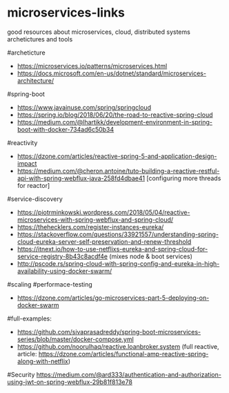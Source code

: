 # microservices-links
good resources about microservices, cloud, distributed systems archetictures and tools

#archeticture
  - https://microservices.io/patterns/microservices.html
  - https://docs.microsoft.com/en-us/dotnet/standard/microservices-architecture/ 
  
#spring-boot
  - https://www.javainuse.com/spring/springcloud
  - https://spring.io/blog/2018/06/20/the-road-to-reactive-spring-cloud
  - https://medium.com/@lhartikk/development-environment-in-spring-boot-with-docker-734ad6c50b34
  
#reactivity
- https://dzone.com/articles/reactive-spring-5-and-application-design-impact
- https://medium.com/@cheron.antoine/tuto-building-a-reactive-restful-api-with-spring-webflux-java-258fd4dbae41 [configuring more threads for reactor]
  
#service-discovery
- https://piotrminkowski.wordpress.com/2018/05/04/reactive-microservices-with-spring-webflux-and-spring-cloud/
- https://thehecklers.com/register-instances-eureka/
- https://stackoverflow.com/questions/33921557/understanding-spring-cloud-eureka-server-self-preservation-and-renew-threshold
- https://itnext.io/how-to-use-netflixs-eureka-and-spring-cloud-for-service-registry-8b43c8acdf4e (mixes node & boot services)
- http://pscode.rs/spring-cloud-with-spring-config-and-eureka-in-high-availability-using-docker-swarm/

#scaling #performace-testing
  - https://dzone.com/articles/go-microservices-part-5-deploying-on-docker-swarm

#full-examples:
  - https://github.com/sivaprasadreddy/spring-boot-microservices-series/blob/master/docker-compose.yml
  - https://github.com/noorulhaq/reactive.loanbroker.system (full reactive, article: https://dzone.com/articles/functional-amp-reactive-spring-along-with-netflix)

#Security
https://medium.com/@ard333/authentication-and-authorization-using-jwt-on-spring-webflux-29b81f813e78
